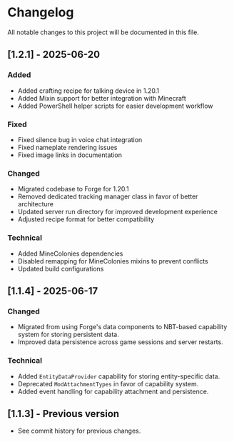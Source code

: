 # Changelog
All notable changes to this project will be documented in this file.

## [1.2.1] - 2025-06-20
### Added
- Added crafting recipe for talking device in 1.20.1
- Added Mixin support for better integration with Minecraft
- Added PowerShell helper scripts for easier development workflow

### Fixed
- Fixed silence bug in voice chat integration
- Fixed nameplate rendering issues
- Fixed image links in documentation

### Changed
- Migrated codebase to Forge for 1.20.1
- Removed dedicated tracking manager class in favor of better architecture
- Updated server run directory for improved development experience
- Adjusted recipe format for better compatibility

### Technical
- Added MineColonies dependencies
- Disabled remapping for MineColonies mixins to prevent conflicts
- Updated build configurations

## [1.1.4] - 2025-06-17
### Changed
- Migrated from using Forge's data components to NBT-based capability system for storing persistent data.
- Improved data persistence across game sessions and server restarts.

### Technical
- Added `EntityDataProvider` capability for storing entity-specific data.
- Deprecated `ModAttachmentTypes` in favor of capability system.
- Added event handling for capability attachment and persistence.

## [1.1.3] - Previous version
- See commit history for previous changes.
